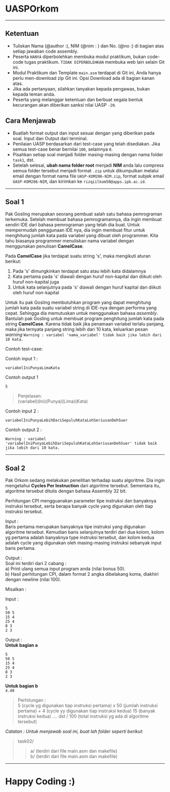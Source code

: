 # UASPOrkom
***
## Ketentuan
- Tuliskan Nama (@author :), NIM (@nim : ) dan No. (@no :) di bagian atas setiap jawaban code assembly.
- Peserta `HANYA` diperbolehkan membuka modul praktikum, bukan code-code tugas praktikum. `TIDAK DIPERBOLEHKAN` membuka web lain selain Git ini.
- Modul Praktikum dan Template `main.asm` terdapat di Git ini, Anda hanya perlu men-download zip Git ini. Opsi Download ada di bagian kanan atas.
- Jika ada pertanyaan, silahkan tanyakan kepada pengawas, bukan kepada teman anda.
- Peserta yang melanggar ketentuan dan berbuat segala bentuk kecurangan akan diberikan sanksi nilai UASP `-20`.

## Cara Menjawab
- Buatlah format output dan input sesuai dengan yang diberikan pada soal. Input dan Output dari terminal.
- Penilaian UASP berdasarkan dari test-case yang telah disediakan. Jika semua test-case benar bernilai `100`, selainnya `0`.
- Pisahkan setiap soal menjadi folder masing-masing dengan nama folder `task1`, dst.
- Setelah selesai, **ubah nama folder root** menjadi **NIM** anda lalu compress semua folder tersebut menjadi format `.zip` untuk dikumpulkan melalui email dengan format nama file
`UASP-KOM206-NIM.zip`, format subjek email `UASP-KOM206-NIM`, dan kirimkan ke `rizqiilkom50@apps.ipb.ac.id`.

***
## Soal 1
Pak Gosling merupakan seorang pembuat salah satu bahasa pemrograman terkemuka. Setelah membuat bahasa pemrogramannya, dia ingin membuat sendiri IDE dari bahasa pemrograman yang telah dia buat. Untuk mempermudah penggunaan IDE nya, dia ingin membuat fitur untuk menghitung jumlah kata pada variabel yang dibuat oleh programmer. Kita tahu biasanya programmer menuliskan nama variabel dengan menggunakan penulisan **CamelCase**.

Pada **CamelCase** jika terdapat suatu string 's', maka mengikuti aturan berikut:
1. Pada 's' dimungkinkan terdapat satu atau lebih kata didalamnya
2. Kata pertama pada 's' diawali dengan huruf non-kapital dan diikuti oleh huruf non-kapital juga
3. Untuk kata selanjutnya pada 's' diawali dengan huruf kapital dan diikuti oleh huruf non-kapital

Untuk itu pak Gosling membutuhkan program yang dapat menghitung jumlah kata pada suatu variabel string di IDE-nya dengan performa yang cepat. Sehingga dia memutuskan untuk menggunakan bahasa *assembly*. Bantulah pak Gosling untuk membuat program penghitung jumlah kata pada string **CamelCase**. Karena tidak baik jika penamaan variabel terlalu panjang, maka jika ternyata panjang string lebih dari 10 kata, keluarkan pesan *warning* `Warning : variabel 'nama_variabel' tidak baik jika lebih dari 10 kata.`

Contoh test-case:

Contoh input 1 :<br />
```
variabelIniPunyaLimaKata
```

Contoh output 1 <br />
```
5
```

> Penjelasan: <br />
(variabel)(Ini)(Punya)(Lima)(Kata)

Contoh input 2 :<br />
```
variabelIniPunyaLebihDariSepuluhKataLohSeriusanDehSuer
```

Contoh output 2 :<br />
```
Warning : variabel 'variabelIniPunyaLebihDariSepuluhKataLohSeriusanDehSuer' tidak baik jika lebih dari 10 kata.
```

***

## Soal 2
Pak Orkom sedang melakukan penelitian terhadap suatu algoritme. Dia ingin mengetahui **Cycles Per Instruction** dari algoritme tersebut. Sementara itu, algoritme tersebut ditulis dengan bahasa Assembly 32 bit.

Perhitungan CPI mengguanakan parameter tipe instruksi dan banyaknya instruksi tersebut, serta berapa banyak cycle yang digunakan oleh tiap instruksi tersebut.

Input : <br />
Baris pertama merupakan banyaknya tipe instruksi yang digunakan algoritme tersebut.
Kemudian baris selanjutnya terdiri dari dua kolom, kolom yg pertama adalah banyaknya type instruksi tersebut, dan kolom kedua adalah cycle yang digunakan oleh masing-masing instruksi sebanyak input baris pertama.

Output : <br />
Soal ini terdiri dari 2 cabang : <br />
a) Print ulang semua input program anda (nilai bonus 50). <br />
b) Hasil perhitungan CPI, dalam format 2 angka dibelakang koma, diakhiri dengan newline (nilai 100).

Misalkan :

Input : <br />
```
5
50 5
15 4
25 4
8 3
2 3
```

Output :<br />
**Untuk bagian a**<br />
```
5
50 5
15 4
25 4
8 3
2 3
```

**Untuk bagian b**<br />
`4.40`


>Perhitungan :<br />
5 (cycle yg digunakan tiap instruksi pertama) x 50 (jumlah instruksi pertama) + 4 (cycle yy digunakan tiap instruksi kedua) 15 (banyak instruksi kedua) .... dst / 100 (total instruksi yg ada di algoritme tersebut)


*Catatan :
Untuk menjawab soal ini, buat lah folder seperti berikut:*<br />
>task02/<br />
  >>a/ (terdiri dari file main.asm dan makefile)<br />
  >>b/ (terdiri dari file main.asm dan makefile)

---
# Happy Coding :)
